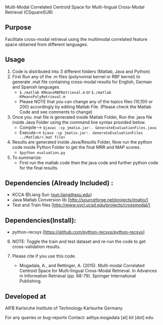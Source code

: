 Multi-Modal Correlated Centroid Space for Multi-lingual Cross-Modal Retrieval (CSquareSUR)

## Purpose 

Facilitate cross-modal retrieval using the multimodal correlated feature space obtained from different languages.

## Usage

1. Code is distributed into 3 different folders (Matlab, Java and Python)
2. First Run any of the .m files (polynomial kernel or RBF kernel) to generate .mat file containing cross-modal results for English, German and Spanish languages.
	* `$./matlab KMeansRBFRetrieval.m` or `$./matlab KMeansPolyRetrieval.m` 
	* Please NOTE that you can change any of the topics files (10,100 or 200) accordingly by editing Matlab File. (Please check the Matlab Code and see comments to change)			
3. Once you .mat file is generated inside Matlab Folder, Run the .java file inside Java Folder using the command line syntax provided below.
	* Compile--> `$javac -cp jmatio.jar:. GenerateEvaluationFiles.java`
	* Execute--> `$java -cp jmatio.jar:. GenerateEvaluationFiles ../Matlab/<.mat file>`
4. Results are generated inside Java/Results Folder, Now run the python code inside Python Folder to get the final MRR and MAP scores.
	* `$python evaluation.py`
5. To summarize:
	* First run the matlab code then the java code and further python code for the final results.	

## Dependencies (Already Included) :
* KCCA @Liang Sun (sun.liang@asu.edu)
* Java Matlab Conversion lib [http://sourceforge.net/projects/jmatio/]
* Test and Train files [http://www.svcl.ucsd.edu/projects/crossmodal/]

## Dependencies(Install):
* python-recsys [https://github.com/python-recsys/python-recsys]

6. NOTE: Toggle the train and test dataset and re-run the code to get cross-validation results. 

7. Please cite if you use this code.
	* Mogadala, A., and Rettinger, A. (2015). Multi-modal Correlated Centroid Space for Multi-lingual Cross-Modal Retrieval. In Advances in Information Retrieval (pp. 68-79). Springer International Publishing.

## Developed at
AIFB
Karlsruhe Institute of Technology
Karlsurhe
Germany.

For any queries or bug-reports Contact: aditya.mogadala [at] kit [dot] edu
